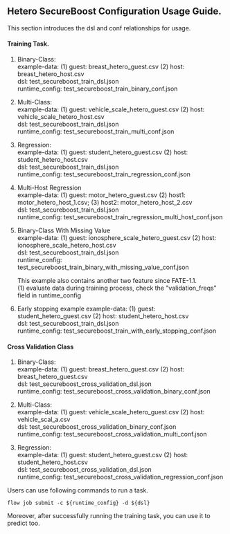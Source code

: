 ## Hetero SecureBoost Configuration Usage Guide.

This section introduces the dsl and conf relationships for usage.

#### Training Task.

1. Binary-Class:  
    example-data: (1) guest: breast_hetero_guest.csv  (2) host: breast_hetero_host.csv  
   dsl: test_secureboost_train_dsl.json  
    runtime_config: test_secureboost_train_binary_conf.json
     
2. Multi-Class:  
    example-data: (1) guest: vehicle_scale_hetero_guest.csv
                  (2) host: vehicle_scale_hetero_host.csv  
    dsl: test_secureboost_train_dsl.json  
    runtime_config: test_secureboost_train_multi_conf.json
   
3. Regression:  
    example-data: (1) guest: student_hetero_guest.csv
                  (2) host: student_hetero_host.csv  
    dsl: test_secureboost_train_dsl.json  
    runtime_config: test_secureboost_train_regression_conf.json
    
4. Multi-Host Regression  
    example-data: (1) guest: motor_hetero_guest.csv
                  (2) host1: motor_hetero_host_1.csv; 
                  (3) host2: motor_hetero_host_2.csv  
    dsl: test_secureboost_train_dsl.json  
    runtime_config: test_secureboost_train_regression_multi_host_conf.json
    
5. Binary-Class With Missing Value  
    example-data: (1) guest: ionosphere_scale_hetero_guest.csv
                  (2) host: ionosphere_scale_hetero_host.csv  
    dsl: test_secureboost_train_dsl.json  
    runtime_config: test_secureboost_train_binary_with_missing_value_conf.json  
    
    This example also contains another two feature since FATE-1.1.  
    (1) evaluate data during training process, check the "validation_freqs" field in runtime_config  
    
6. Early stopping example
    example-data: (1) guest: student_hetero_guest.csv
                  (2) host: student_hetero_host.csv  
    dsl: test_secureboost_train_dsl.json  
    runtime_config: test_secureboost_train_with_early_stopping_conf.json
    

#### Cross Validation Class

1. Binary-Class:  
    example-data: (1) guest: breast_hetero_guest.csv
                  (2) host: breast_hetero_guest.csv  
    dsl: test_secureboost_cross_validation_dsl.json  
    runtime_config: test_secureboost_cross_validation_binary_conf.json 
    
2. Multi-Class:  
    example-data: (1) guest: vehicle_scale_hetero_guest.csv
                  (2) host: vehicle_scal_a.csv  
    dsl: test_secureboost_cross_validation_binary_conf.json  
    runtime_config: test_secureboost_cross_validation_multi_conf.json  
    
3. Regression:  
    example-data: (1) guest: student_hetero_guest.csv
                  (2) host: student_hetero_host.csv  
    dsl: test_secureboost_cross_validation_dsl.json  
    runtime_config: test_secureboost_cross_validation_regression_conf.json
    
Users can use following commands to run a task.

    flow job submit -c ${runtime_config} -d ${dsl}

Moreover, after successfully running the training task, you can use it to predict too.
